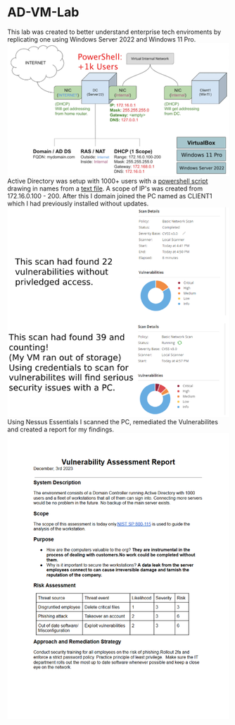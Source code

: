 # AD-VM-Lab
This lab was created to better understand enterprise tech enviroments by replicating one using Windows Server 2022 and Windows 11 Pro.
![Lab Overview](https://github.com/kandlle/AD-VM-Lab/blob/2aa83ba99fbea482ed6c1d9e85cf58739f7f7cad/AD_VM%20Diagram.png)
Active Directory was setup with 1000+ users with a [powershell script](https://github.com/kandlle/AD-VM-Lab/blob/main/1_CREATE_USERS.ps1) drawing in names from a [text file](https://github.com/kandlle/AD-VM-Lab/blob/main/names.txt).
A scope of IP's was created from 172.16.0.100 - 200.
After this I domain joined the PC named as CLIENT1 which I had previously installed without updates.
<br/>
![Scans](./VM-scans.png)
<br/>
Using Nessus Essentials I scanned the PC, remediated the Vulnerabilites and created a report for my findings.
![Assessment](https://github.com/kandlle/AD-VM-Lab/blob/102dd021a907c8db6c3a23011b4a8478e2de0fb6/VAReport.png)
